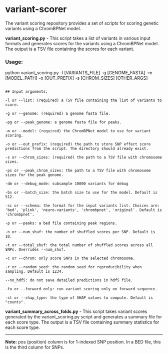 # variant-scorer
The variant scoring repository provides a set of scripts for scoring genetic variants using a ChromBPNet model. 

**variant_scoring.py** - This script takes a list of variants in various input formats and generates scores for the variants using a ChromBPNet model. The output is a TSV file containing the scores for each variant. 

### Usage:

python variant_scoring.py -l [VARIANTS_FILE] -g [GENOME_FASTA] -m [MODEL_PATH] -o [OUT_PREFIX] -s [CHROM_SIZES] [OTHER_ARGS]

````

## Input arguments:

-l or --list: (required) a TSV file containing the list of variants to score.

-g or --genome: (required) a genome fasta file.

-pg or --peak_genome: a genome fasta file for peaks.

-m or --model: (required) the ChromBPNet model to use for variant scoring.

-o or --out_prefix: (required) the path to store SNP effect score predictions from the script. The directory should already exist.

-s or --chrom_sizes: (required) the path to a TSV file with chromosome sizes.

-ps or --peak_chrom_sizes: the path to a TSV file with chromosome sizes for the peak genome.

-dm or --debug_mode: subsample 10000 variants for debug

-bs or --batch_size: the batch size to use for the model. Default is 512.

-sc or --schema: the format for the input variants list. Choices are: 'bed', 'plink', 'neuro-variants', 'chrombpnet', 'original'. Default is 'chrombpnet'.

-p or --peaks: a bed file containing peak regions.

-n or --num_shuf: the number of shuffled scores per SNP. Default is 10.

-t or --total_shuf: the total number of shuffled scores across all SNPs. Overrides --num_shuf.

-c or --chrom: only score SNPs in the selected chromosome.

-r or --random_seed: the random seed for reproducibility when sampling. Default is 1234.

--no_hdf5: do not save detailed predictions in hdf5 file.

-fo or --forward_only: run variant scoring only on forward sequence.

-st or --shap_type: the type of SHAP values to compute. Default is "counts".

````

**variant_summary_across_folds.py** - This script takes variant scores generated by the variant_scoring.py script and generates a summary file for each score type. The output is a TSV file containing summary statistics for each score type. 

---

**Note:** pos (position) column is for 1-indexed SNP position. In a BED file, this is the third column for SNPs.

